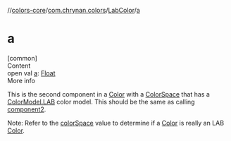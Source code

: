 //[colors-core](../../../index.md)/[com.chrynan.colors](../index.md)/[LabColor](index.md)/[a](a.md)



# a  
[common]  
Content  
open val [a](a.md): [Float](https://kotlinlang.org/api/latest/jvm/stdlib/kotlin/-float/index.html)  
More info  


This is the second component in a [Color](../-color/index.md) with a [ColorSpace](../../com.chrynan.colors.space/-color-space/index.md) that has a [ColorModel.LAB](../../com.chrynan.colors.space/-color-model/-l-a-b/index.md) color model. This should be the same as calling [component2](../../../../colors-core/com.chrynan.colors/-lab-color/component2.md).



Note: Refer to the [colorSpace](index.md#%5Bcom.chrynan.colors%2FLabColor%2FcolorSpace%2F%23%2FPointingToDeclaration%2F%5D%2FProperties%2F1316981857) value to determine if a [Color](../-color/index.md) is really an LAB [Color](../-color/index.md).

  



